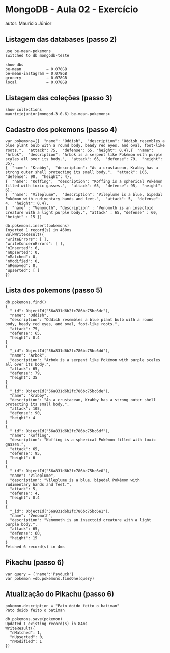 
# MongoDB - Aula 02 - Exercício
autor: Maurício Júnior

## Listagem das databases (passo 2)
    use be-mean-pokemons
    switched to db mongodb-teste
        
    show dbs
    be-mean           → 0.078GB
    be-mean-instagram → 0.078GB
    grocery           → 0.078GB
    local             → 0.078GB



## Listagem das coleções (passo 3)
    show collections
    mauriciojunior(mongod-3.0.6) be-mean-pokemons> 



## Cadastro dos pokemons (passo 4)

    var pokemons=[{  "name": "Oddish",  "description": "Oddish resembles a blue plant bulb with a round body, beady red eyes, and oval, foot-like roots.",  "attack": 75,  "defense": 65, "height": 0.4},{  "name": "Arbok",  "description": "Arbok is a serpent like Pokémon with purple scales all over its body.",  "attack": 65,  "defense": 79,  "height": 35},
    {  "name": "Krabby",  "description": "As a crustacean, Krabby has a strong outer shell protecting its small body.",  "attack": 105,  "defense": 90,  "height": 4},
    {  "name": "Koffing",  "description": "Koffing is a spherical Pokémon filled with toxic gasses.",  "attack": 65,  "defense": 95,  "height": 6},
    {  "name": "Vileplume",  "description": "Vileplume is a blue, bipedal Pokémon with rudimentary hands and feet.",  "attack": 5,  "defense": 4,  "height": 0.4},
    {  "name" : "Venomoth", "description" : "Venomoth is an insectoid creature with a light purple body.", "attack" : 65, "defense" : 60, "height" : 15 }]

    db.pokemons.insert(pokemons)
    Inserted 1 record(s) in 460ms
    BulkWriteResult({
    "writeErrors": [ ],
    "writeConcernErrors": [ ],
    "nInserted": 6,
    "nUpserted": 0,
    "nMatched": 0,
    "nModified": 0,
    "nRemoved": 0,
    "upserted": [ ]
    })
    


## Lista dos pokemons (passo 5)
    db.pokemons.find()
    {
      "_id": ObjectId("56a831d6b2fc786bc75bc6dc"),
      "name": "Oddish",
      "description": "Oddish resembles a blue plant bulb with a round body, beady red eyes, and oval, foot-like roots.",
      "attack": 75,
      "defense": 65,
      "height": 0.4
    }
    {
      "_id": ObjectId("56a831d6b2fc786bc75bc6dd"),
      "name": "Arbok",
      "description": "Arbok is a serpent like Pokémon with purple scales all over its body.",
      "attack": 65,
      "defense": 79,
      "height": 35
    }
    {
      "_id": ObjectId("56a831d6b2fc786bc75bc6de"),
      "name": "Krabby",
      "description": "As a crustacean, Krabby has a strong outer shell protecting its small body.",
      "attack": 105,
      "defense": 90,
      "height": 4
    }
    {
      "_id": ObjectId("56a831d6b2fc786bc75bc6df"),
      "name": "Koffing",
      "description": "Koffing is a spherical Pokémon filled with toxic gasses.",
      "attack": 65,
      "defense": 95,
      "height": 6
    }
    {
      "_id": ObjectId("56a831d6b2fc786bc75bc6e0"),
      "name": "Vileplume",
      "description": "Vileplume is a blue, bipedal Pokémon with rudimentary hands and feet.",
      "attack": 5,
      "defense": 4,
      "height": 0.4
    }
    {
      "_id": ObjectId("56a831d6b2fc786bc75bc6e1"),
      "name": "Venomoth",
      "description": "Venomoth is an insectoid creature with a light purple body.",
      "attack": 65,
      "defense": 60,
      "height": 15
    }
    Fetched 6 record(s) in 4ms

## Pikachu (passo 6)
    var query = {'name':'Psyduck'}
    var pokemon =db.pokemons.findOne(query)

## Atualização do Pikachu (passo 6)
    pokemon.description = "Pato doido feito o batiman"
    Pato doido feito o batiman

    db.pokemons.save(pokemon)
    Updated 1 existing record(s) in 84ms
    WriteResult({
      "nMatched": 1,
      "nUpserted": 0,
      "nModified": 1
    })


